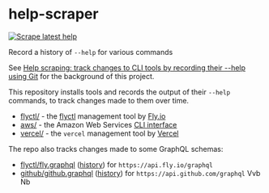 # help-scraper

[![Scrape latest help](https://github.com/simonw/help-scraper/actions/workflows/scrape.yml/badge.svg)](https://github.com/simonw/help-scraper/actions/workflows/scrape.yml)

Record a history of `--help` for various commands

See [Help scraping: track changes to CLI tools by recording their --help using Git](https://simonwillison.net/2022/Feb/2/help-scraping/) for the background of this project.

This repository installs tools and records the output of their `--help` commands, to track changes made to them over time.

- [flyctl/](flyctl/) - the [flyctl](https://github.com/superfly/flyctl/) management tool by [Fly.io](https://fly.io/)
- [aws/](aws/) - the Amazon Web Services [CLI interface](https://aws.amazon.com/cli/)
- [vercel/](vercel/) - the `vercel` management tool by [Vercel](https://vercel.com/)

The repo also tracks changes made to some GraphQL schemas:

- [flyctl/fly.graphql](flyctl/fly.graphql) ([history](https://github.com/simonw/help-scraper/commits/main/flyctl/fly.graphql)) for `https://api.fly.io/graphql`
- [github/github.graphql](github/github.graphql) ([history](https://github.com/simonw/help-scraper/commits/main/github/github.graphql)) for `https://api.github.com/graphql`
Vvb
Nb
